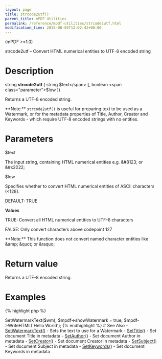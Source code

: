 ```yaml
---
layout: page
title: strcode2utf()
parent_title: mPDF Utilities
permalink: /reference/mpdf-utilities/strcode2utf.html
modification_time: 2015-08-05T12:02:42+00:00
---
```


(mPDF >=1.0)

strcode2utf – Convert HTML numerical entities to UTF-8 encoded string

# Description

string **strcode2utf** ( string <span class="parameter">$text</span> [, boolean <span class="parameter">$low</span> ])

Returns a UTF-8 encoded string.

<div class="alert alert-info" role="alert" markdown="1">
	**Note:** <code>strcode2utf()</code> is useful for preparing text to be
	used as a Watermark, or for the metadata properties of Title, Author, Creator and Keywords - which require UTF-8
	encoded strings with no entities.
</div>

# Parameters

<span class="parameter">$text</span>

The input string, containing HTML numerical entities e.g. &amp;#8123; or &amp;#x2022;

<span class="parameter">$low</span>

Specifies whether to convert HTML numerical entities of ASCII characters (&lt;128).

<span class="smallblock">DEFAULT</span>: <span class="smallblock">TRUE</span>

**Values**

<span class="smallblock">TRUE</span>: Convert all HTML numerical entities to UTF-8 characters

<span class="smallblock">FALSE</span>: Only convert characters above codepoint 127

<div class="alert alert-info" role="alert" markdown="1">
	**Note:** This function does not convert named character
	entities like &amp;amp; &amp;quot; or &amp;raquo;
</div>

# Return value

Returns a UTF-8 encoded string.

# Examples

{% highlight php %}
<?php

$mpdf = new \Mpdf\Mpdf();

$wm = strcode2utf("&amp;#1575;&amp;#1610;&amp;#1604;&amp;#1575;&amp;#1578; &amp;#1601;&amp;#1610;&amp;#1605;&amp;#1575; &amp;#1575;&amp;#1610;&amp;#1604;&amp;#1575;&amp;#1578; &amp;#1601;&amp;#1610;&amp;#1605;&amp;#1575;");

$mpdf->SetWatermarkText($wm);

$mpdf->showWatermark = true;

$mpdf->WriteHTML('Hello World');
{% endhighlight %}

# See Also

- <a href="{{ "/reference/mpdf-functions/setwatermarktext.html" | prepend: site.baseurl }}">SetWatermarkText()</a> - Sets the text to use for a Watermark
- <a href="{{ "/reference/mpdf-functions/settitle.html" | prepend: site.baseurl }}">SetTitle()</a> - Set document Title in metadata
- <a href="{{ "/reference/mpdf-functions/setauthor.html" | prepend: site.baseurl }}">SetAuthor()</a> - Set document Author in metadata
- <a href="{{ "/reference/mpdf-functions/setcreator.html" | prepend: site.baseurl }}">SetCreator()</a> - Set document Creator in metadata
- <a href="{{ "/reference/mpdf-functions/setsubject.html" | prepend: site.baseurl }}">SetSubject()</a> - Set document Subject in metadata
- <a href="{{ "/reference/mpdf-functions/setkeywords.html" | prepend: site.baseurl }}">SetKeywords()</a> - Set document Keywords in metadata
